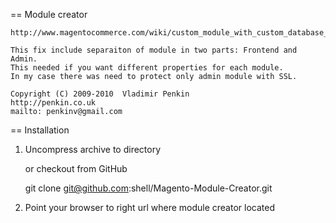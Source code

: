 == Module creator     

	http://www.magentocommerce.com/wiki/custom_module_with_custom_database_table

	This fix include separaiton of module in two parts: Frontend and Admin.
	This needed if you want different properties for each module. 
	In my case there was need to protect only admin module with SSL. 
	
	Copyright (C) 2009-2010  Vladimir Penkin
	http://penkin.co.uk                     
	mailto: penkinv@gmail.com
	
== Installation

 1. Uncompress archive to directory 

	  or checkout from GitHub                                                
	
	  git clone git@github.com:shell/Magento-Module-Creator.git
	
 2. Point your browser to right url where module creator located 
